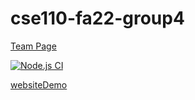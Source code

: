 # cse110-fa22-group4

[Team Page](admin/team.md)

[![Node.js CI](https://github.com/cse110-fa22-group4/cse110-fa22-group4/actions/workflows/CI.yml/badge.svg)](https://github.com/cse110-fa22-group4/cse110-fa22-group4/actions/workflows/CI.yml)


[websiteDemo](docs/index.html)
